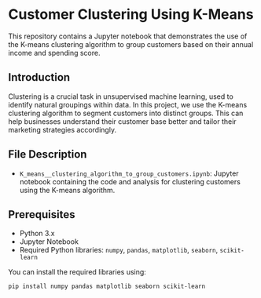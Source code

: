 # Customer Clustering Using K-Means

This repository contains a Jupyter notebook that demonstrates the use of the K-means clustering algorithm to group customers based on their annual income and spending score.

## Introduction

Clustering is a crucial task in unsupervised machine learning, used to identify natural groupings within data. In this project, we use the K-means clustering algorithm to segment customers into distinct groups. This can help businesses understand their customer base better and tailor their marketing strategies accordingly.

## File Description

- `K_means__clustering_algorithm_to_group_customers.ipynb`: Jupyter notebook containing the code and analysis for clustering customers using the K-means algorithm.

## Prerequisites

- Python 3.x
- Jupyter Notebook
- Required Python libraries: `numpy`, `pandas`, `matplotlib`, `seaborn`, `scikit-learn`

You can install the required libraries using:
```bash
pip install numpy pandas matplotlib seaborn scikit-learn
